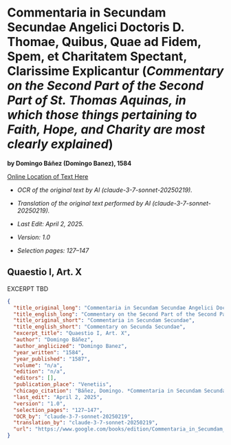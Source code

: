 # Commentaria in Secundam Secundae Angelici Doctoris D. Thomae, Quibus, Quae ad Fidem, Spem, et Charitatem Spectant, Clarissime Explicantur (*Commentary on the Second Part of the Second Part of St. Thomas Aquinas, in which those things pertaining to Faith, Hope, and Charity are most clearly explained*)

**by Domingo Báñez (Domingo Banez), 1584**

[Online Location of Text Here](https://www.google.com/books/edition/Commentaria_in_Secumdam_Secundae_D_Thoma/q3PKIqSVbn4C?hl=en&gbpv=1&pg=PA127&printsec=frontcover)

- *OCR of the original text by AI (claude-3-7-sonnet-20250219).*

- *Translation of the original text performed by AI (claude-3-7-sonnet-20250219).*

- *Last Edit: April 2, 2025.*

- *Version: 1.0*

- *Selection pages: 127–147*

## Quaestio I, Art. X

EXCERPT TBD

```json
{
  "title_original_long": "Commentaria in Secundam Secundae Angelici Doctoris D. Thomae, Quibus, Quae ad Fidem, Spem, et Charitatem Spectant, Clarissime Explicantur",
  "title_english_long": "Commentary on the Second Part of the Second Part of St. Thomas Aquinas, in which those things pertaining to Faith, Hope, and Charity are most clearly explained",
  "title_original_short": "Commentaria in Secundam Secundae",
  "title_english_short": "Commentary on Secunda Secundae",
  "excerpt_title": "Quaestio I, Art. X",
  "author": "Domingo Báñez",
  "author_anglicized": "Domingo Banez",
  "year_written": "1584",
  "year_published": "1587",
  "volume": "n/a",
  "edition": "n/a",
  "editors": [],
  "publication_place": "Venetiis",
  "chicago_citation": "Báñez, Domingo. *Commentaria in Secundam Secundae Angelici Doctoris D. Thomae, Quibus, Quae ad Fidem, Spem, et Charitatem Spectant, Clarissime Explicantur*. Venetiis: Apud Bernardum Iuntam, 1587.",
  "last_edit": "April 2, 2025",
  "version": "1.0",
  "selection_pages": "127–147",
  "OCR_by": "claude-3-7-sonnet-20250219",
  "translation_by": "claude-3-7-sonnet-20250219",
  "url": "https://www.google.com/books/edition/Commentaria_in_Secumdam_Secundae_D_Thoma/q3PKIqSVbn4C?hl=en&gbpv=1&pg=PA127&printsec=frontcover"
}

```
